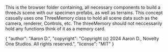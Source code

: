This is the browser folder containing, all necessary components to build a threeJs scene with our specimen prefabs, as well as terrains. This concept casually uses one ThreeMemory class to hold all scene data such as the camera, renderer, Controls, etc. The threeMemory should not neccessarily hold any functions think of it as a memory card.


{
  "author": "Aaron D.",
  "copyright": "Copyright (c) 2024 Aaron D., Novelty One Studios. All rights reserved.",
  "license": "MIT"
}